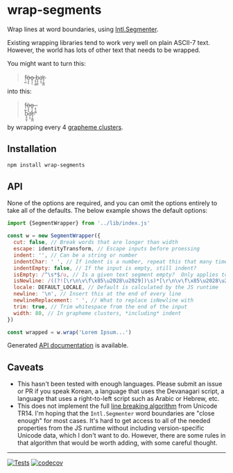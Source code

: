 # wrap-segments

Wrap lines at word boundaries, using [Intl.Segmenter](https://developer.mozilla.org/en-US/docs/Web/JavaScript/Reference/Global_Objects/Intl/Segmenter).

Existing wrapping libraries tend to work very well on plain ASCII-7 text.
However, the world has lots of other text that needs to be wrapped.

You might want to turn this:

> f̵̩̣̺ö̶̧̧̢o̶̥̩̗̹ ̶̨̢͔̳b̷̧̥͍̥a̷̛̦͓̜r̴̡͕̳̪

into this:

> f̵̩̣̺ö̶̧̧̢o̶̥̩̗̹ ̶̨̢͔̳<br>
> b̷̧̥͍̥a̷̛̦͓̜r̴̡͕̳̪

by wrapping every 4 [grapheme clusters](https://unicode.org/reports/tr29/#Grapheme_Cluster_Boundaries).

## Installation

```sh
npm install wrap-segments
```

## API

None of the options are required, and you can omit the options entirely
to take all of the defaults.  The below example shows the default options:

```js
import {SegmentWrapper} from '../lib/index.js'

const w = new SegmentWrapper({
  cut: false, // Break words that are longer than width
  escape: identityTransform, // Escape inputs before proessing
  indent: '', // Can be a string or number
  indentChar: ' ', // If indent is a number, repeat this that many times
  indentEmpty: false, // If the input is empty, still indent?
  isEmpty: /^\s*$/u, // Is a given text segment empty?  Only applies to non-wordLike segments.
  isNewline: /((?![\r\n\v\f\x85\u2028\u2029])\s)*[\r\n\v\f\x85\u2028\u2029]+(\s*)/gu, // Replace newlines matching this with newlineReplacement
  locale: DEFAULT_LOCALE, // Default is calculated by the JS runtime
  newline: '\n', // Insert this at the end of every line
  newlineReplacement: ' ', // What to replace isNewline with
  trim: true, // Trim whitespace from the end of the input
  width: 80, // In grapheme clusters, *including* indent
})

const wrapped = w.wrap('Lorem Ipsum...')
```

Generated [API documentation](https://hildjj.github.io/wrap-segments/) is
available.

## Caveats

- This hasn't been tested with enough languages.  Please submit an issue or PR if you speak Korean, a language that uses the Devanagari script, a language that uses a right-to-left script such as Arabic or Hebrew, etc.
- This does not implement the full [line breaking algorithm](https://unicode.org/reports/tr14/#Algorithm) from Unicode TR14.  I'm hoping that the `Intl.Segmenter` word boundaries are "close enough" for most cases.  It's hard to get access to all of the needed properties from the JS runtime without including version-specific Unicode data, which I don't want to do.  However, there are some rules in that algorithm that would be worth adding, with some careful thought.

---
[![Tests](https://github.com/hildjj/wrap-segments/actions/workflows/node.js.yml/badge.svg)](https://github.com/hildjj/wrap-segments/actions/workflows/node.js.yml)
[![codecov](https://codecov.io/gh/hildjj/wrap-segments/branch/main/graph/badge.svg?token=XQN6EXNJ9J)](https://codecov.io/gh/hildjj/wrap-segments)
